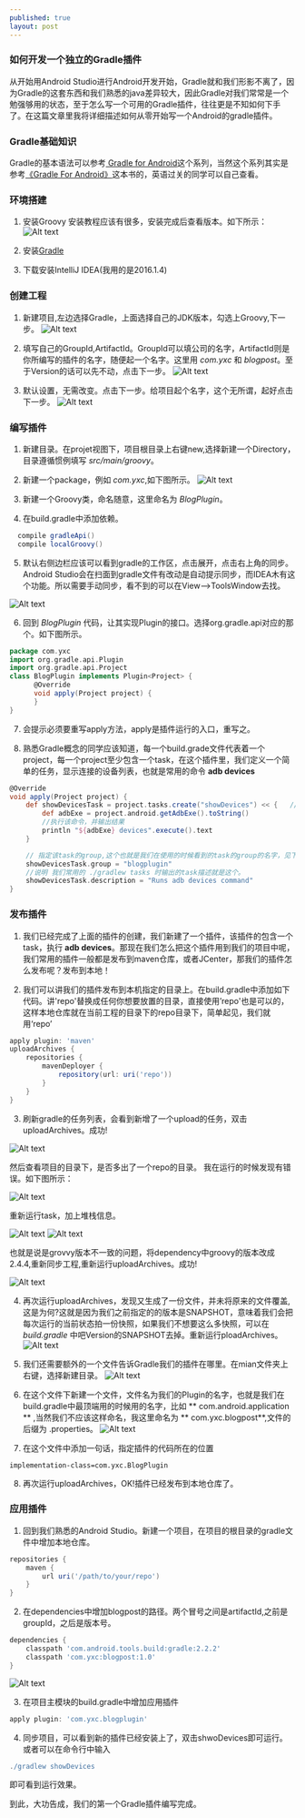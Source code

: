 ```yaml
---
published: true
layout: post
---
```

### 如何开发一个独立的Gradle插件

从开始用Android Studio进行Android开发开始，Gradle就和我们形影不离了，因为Gradle的这套东西和我们熟悉的java差异较大，因此Gradle对我们常常是一个勉强够用的状态，至于怎么写一个可用的Gradle插件，往往更是不知如何下手了。在这篇文章里我将详细描述如何从零开始写一个Android的gradle插件。

### Gradle基础知识
Gradle的基本语法可以参考[
Gradle for Android](https://segmentfault.com/a/1190000004229002)这个系列，当然这个系列其实是参考[《Gradle For Android》](https://pan.baidu.com/s/1qW9mpBm)这本书的，英语过关的同学可以自己查看。

### 环境搭建
1. 安装Groovy
  安装教程应该有很多，安装完成后查看版本。如下所示：
  ![Alt text](../images/groovy.jpeg)

2. 安装[Gradle](https://gradle.org/)

3. 下载安装IntelliJ IDEA(我用的是2016.1.4)

### 创建工程
1. 新建项目,左边选择Gradle，上面选择自己的JDK版本，勾选上Groovy,下一步。
![Alt text](../images/newproject.jpeg)

2. 填写自己的GroupId,ArtifactId。GroupId可以填公司的名字，ArtifactId则是你所编写的插件的名字，随便起一个名字。这里用 *com.yxc* 和 *blogpost*。至于Version的话可以先不动，点击下一步。
![Alt text](../images/chooseGroup.jpeg)

3. 默认设置，无需改变。点击下一步。给项目起个名字，这个无所谓，起好点击下一步。
![Alt text](../images/Snip20161120_7.png)

### 编写插件
1. 新建目录。在projet视图下，项目根目录上右键new,选择新建一个Directory，目录遵循惯例填写 *src/main/groovy*。

2. 新建一个package，例如 *com.yxc*,如下图所示。
![Alt text](../images/Snip20161120_9.png)

3. 新建一个Groovy类，命名随意，这里命名为 *BlogPlugin*。

4. 在build.gradle中添加依赖。
```groovy
  compile gradleApi()
  compile localGroovy()
```
5. 默认右侧边栏应该可以看到gradle的工作区，点击展开，点击右上角的同步。Android Studio会在扫面到gradle文件有改动是自动提示同步，而IDEA木有这个功能。所以需要手动同步，看不到的可以在View-->ToolsWindow去找。

  ![Alt text](../images/Snip20161120_12.png)

6. 回到 *BlogPlugin* 代码，让其实现Plugin的接口。选择org.gradle.api对应的那个。如下图所示。
```groovy
package com.yxc
import org.gradle.api.Plugin
import org.gradle.api.Project
class BlogPlugin implements Plugin<Project> {
      @Override
      void apply(Project project) {
      }
}
```

7. 会提示必须要重写apply方法，apply是插件运行的入口，重写之。

8. 熟悉Gradle概念的同学应该知道，每一个build.grade文件代表着一个project，每一个project至少包含一个task，在这个插件里，我们定义一个简单的任务，显示连接的设备列表，也就是常用的命令 **adb devices**
```groovy
@Override
void apply(Project project) {
    def showDevicesTask = project.tasks.create("showDevices") << {   //通过project的android属性来查找adb命令的路径
        def adbExe = project.android.getAdbExe().toString()
        //执行该命令，并输出结果
        println "${adbExe} devices".execute().text
    }

    // 指定该task的group,这个也就是我们在使用的时候看到的task的group的名字，见下文
    showDevicesTask.group = "blogplugin"
    //说明 我们常用的 ./gradlew tasks 时输出的task描述就是这个。
    showDevicesTask.description = "Runs adb devices command"
}
```

### 发布插件
1. 我们已经完成了上面的插件的创建，我们新建了一个插件，该插件的包含一个task，执行 **adb devices**。那现在我们怎么把这个插件用到我们的项目中呢，我们常用的插件一般都是发布到maven仓库，或者JCenter，那我们的插件怎么发布呢？发布到本地！

2. 我们可以讲我们的插件发布到本机指定的目录上。在build.gradle中添加如下代码。讲'repo'替换成任何你想要放置的目录，直接使用’repo'也是可以的，这样本地仓库就在当前工程的目录下的repo目录下，简单起见，我们就用‘repo’
``` groovy
apply plugin: 'maven'
uploadArchives {
    repositories {
        mavenDeployer {
            repository(url: uri('repo'))
        }  
    }
}
```

3. 刷新gradle的任务列表，会看到新增了一个upload的任务，双击uploadArchives。成功!

  ![Alt text](../images/Snip20161120_14.png)

  然后查看项目的目录下，是否多出了一个repo的目录。
我在运行的时候发现有错误。如下图所示：

  ![Alt text](../images/Snip20161120_15.png)

  重新运行task，加上堆栈信息。

  ![Alt text](../images/Snip20161120_16.png)
  ![Alt text](../images/Snip20161120_17.png)

  也就是说是grovvy版本不一致的问题，将dependency中groovy的版本改成2.4.4,重新同步工程,重新运行uploadArchives。成功!

  ![Alt text](../images/Snip20161120_19.png)

4. 再次运行uploadArchives，发现又生成了一份文件，并未将原来的文件覆盖,这是为何?这就是因为我们之前指定的的版本是SNAPSHOT，意味着我们会把每次运行的当前状态拍一份快照，如果我们不想要这么多快照，可以在 *build.gradle* 中吧Version的SNAPSHOT去掉。重新运行ploadArchives。
![Alt text](../images/Snip20161120_20.png)

5. 我们还需要额外的一个文件告诉Gradle我们的插件在哪里。在mian文件夹上右键，选择新建目录。
![Alt text](../images/Snip20161120_21.png)

6. 在这个文件下新建一个文件，文件名为我们的Plugin的名字，也就是我们在build.gradle中最顶端用的时候用的名字，比如 ** com.android.application ** ,当然我们不应该这样命名，我这里命名为 ** com.yxc.blogpost**,文件的后缀为 .properties。
![Alt text](../images/Snip20161120_22.png)

7. 在这个文件中添加一句话，指定插件的代码所在的位置
```
implementation-class=com.yxc.BlogPlugin
```

8. 再次运行uploadArchives，OK!插件已经发布到本地仓库了。


### 应用插件
1. 回到我们熟悉的Android Studio。新建一个项目，在项目的根目录的gradle文件中增加本地仓库。
```groovy
repositories {
    maven {
        url uri('/path/to/your/repo')
    }
}
```

2. 在dependencies中增加blogpost的路径。两个冒号之间是artifactId,之前是groupId，之后是版本号。
```groovy
dependencies {
    classpath 'com.android.tools.build:gradle:2.2.2'
    classpath 'com.yxc:blogpost:1.0'
}
```
![Alt text](../images/Snip20161120_23.png)

3. 在项目主模块的build.gradle中增加应用插件
```groovy
apply plugin: 'com.yxc.blogplugin'
```

4. 同步项目，可以看到新的插件已经安装上了，双击shwoDevices即可运行。
或者可以在命令行中输入
```groovy
./gradlew showDevices
```
即可看到运行效果。

到此，大功告成，我们的第一个Gradle插件编写完成。
